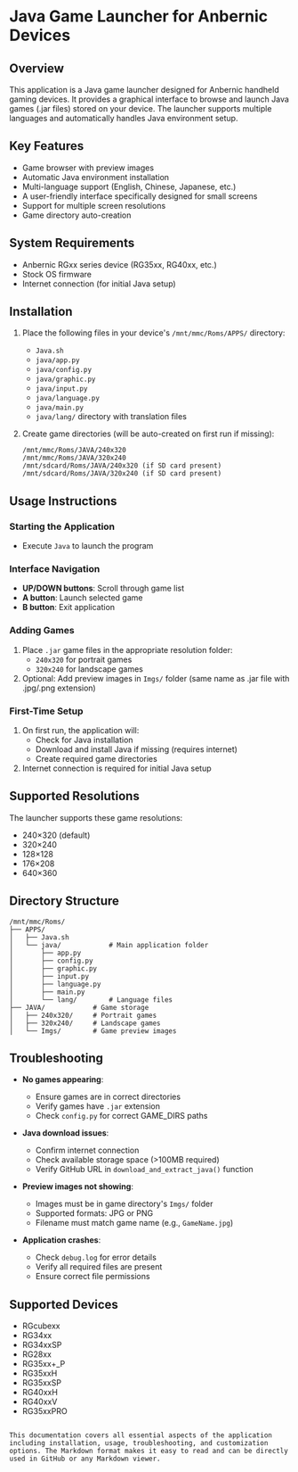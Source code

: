 # Java Game Launcher for Anbernic Devices

## Overview
This application is a Java game launcher designed for Anbernic handheld gaming devices. It provides a graphical interface to browse and launch Java games (.jar files) stored on your device. The launcher supports multiple languages and automatically handles Java environment setup.

## Key Features
- Game browser with preview images
- Automatic Java environment installation
- Multi-language support (English, Chinese, Japanese, etc.)
- A user-friendly interface specifically designed for small screens
- Support for multiple screen resolutions
- Game directory auto-creation

## System Requirements
- Anbernic RGxx series device (RG35xx, RG40xx, etc.)
- Stock OS firmware
- Internet connection (for initial Java setup)

## Installation
1. Place the following files in your device's `/mnt/mmc/Roms/APPS/` directory:
   - `Java.sh`
   - `java/app.py`
   - `java/config.py`
   - `java/graphic.py`
   - `java/input.py`
   - `java/language.py`
   - `java/main.py`
   - `java/lang/` directory with translation files

2. Create game directories (will be auto-created on first run if missing):
   ```
   /mnt/mmc/Roms/JAVA/240x320
   /mnt/mmc/Roms/JAVA/320x240
   /mnt/sdcard/Roms/JAVA/240x320 (if SD card present)
   /mnt/sdcard/Roms/JAVA/320x240 (if SD card present)
   ```

## Usage Instructions

### Starting the Application
- Execute `Java` to launch the program

### Interface Navigation
- **UP/DOWN buttons**: Scroll through game list
- **A button**: Launch selected game
- **B button**: Exit application

### Adding Games
1. Place `.jar` game files in the appropriate resolution folder:
   - `240x320` for portrait games
   - `320x240` for landscape games
2. Optional: Add preview images in `Imgs/` folder (same name as .jar file with .jpg/.png extension)

### First-Time Setup
1. On first run, the application will:
   - Check for Java installation
   - Download and install Java if missing (requires internet)
   - Create required game directories
2. Internet connection is required for initial Java setup

## Supported Resolutions
The launcher supports these game resolutions:
- 240×320 (default)
- 320×240
- 128×128
- 176×208
- 640×360

## Directory Structure
```
/mnt/mmc/Roms/
├── APPS/
│   ├── Java.sh
│   └── java/            # Main application folder
│       ├── app.py
│       ├── config.py
│       ├── graphic.py
│       ├── input.py
│       ├── language.py
│       ├── main.py
│       └── lang/        # Language files
├── JAVA/            # Game storage
│   ├── 240x320/     # Portrait games
│   ├── 320x240/     # Landscape games
│   └── Imgs/        # Game preview images
```

## Troubleshooting
- **No games appearing**:
  - Ensure games are in correct directories
  - Verify games have `.jar` extension
  - Check `config.py` for correct GAME_DIRS paths

- **Java download issues**:
  - Confirm internet connection
  - Check available storage space (>100MB required)
  - Verify GitHub URL in `download_and_extract_java()` function

- **Preview images not showing**:
  - Images must be in game directory's `Imgs/` folder
  - Supported formats: JPG or PNG
  - Filename must match game name (e.g., `GameName.jpg`)

- **Application crashes**:
  - Check `debug.log` for error details
  - Verify all required files are present
  - Ensure correct file permissions

## Supported Devices
- RGcubexx
- RG34xx
- RG34xxSP
- RG28xx
- RG35xx+_P
- RG35xxH
- RG35xxSP
- RG40xxH
- RG40xxV
- RG35xxPRO
```

This documentation covers all essential aspects of the application including installation, usage, troubleshooting, and customization options. The Markdown format makes it easy to read and can be directly used in GitHub or any Markdown viewer.

